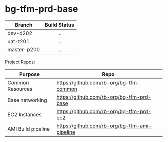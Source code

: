 # bg-tfm-prd-base

|Branch|Build Status|
|---|:---:|
|dev-d202 | ... |
| uat-t201 | ... |
| master-p200 | ... |

Project Repos:

| Purpose | Repo |
|---|---|
| Common Resources | https://github.com/rb-org/bg-tfm-common |
| Base networking | https://github.com/rb-org/bg-tfm-prd-base |
| EC2 Instances | https://github.com/rb-org/bg-tfm-prd-ec2 |
| AMI Build pipeline | https://github.com/rb-org/bg-tfm-ami-pipeline |